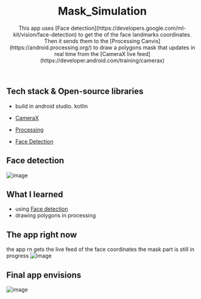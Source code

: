 <h1 align="center">Mask_Simulation</h1>

<p align="center">  
 This app uses [Face detection](https://developers.google.com/ml-kit/vision/face-detection) to get the of the face landmarks coordinates.
 Then it sends them to the [Processing Canvis](https://android.processing.org/) to draw a polygons mask that updates in real time from the [CameraX live feed](https://developer.android.com/training/camerax)
</p>
</br>


## Tech stack & Open-source libraries
 - build in android studio. kotlin

- [CameraX](https://developer.android.com/training/camerax)
- [Processing](https://android.processing.org)
- [Face Detection](https://developers.google.com/ml-kit/vision/face-detection)


## Face detection 

![image](https://user-images.githubusercontent.com/98290339/152496260-f0f223a4-5723-4ca2-85fe-e57969e5426d.png)

## What I learned
- using [Face detection](https://developers.google.com/ml-kit/vision/face-detection)
- drawing polygons in processing


##  The app right now
the app rn gets the live feed of the face coordinates 
the mask part is still in progress 
![image](https://user-images.githubusercontent.com/98290339/152496506-6d3f6216-12d5-4287-a592-1e83286d551d.png)

## Final app envisions
![image](https://user-images.githubusercontent.com/98290339/152496715-4a8c7013-a344-4733-9555-f2f774978a10.png)



